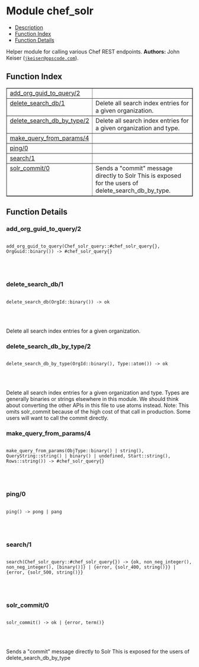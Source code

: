 

# Module chef_solr #
* [Description](#description)
* [Function Index](#index)
* [Function Details](#functions)


Helper module for calling various Chef REST endpoints.
__Authors:__ John Keiser ([`jkeiser@opscode.com`](mailto:jkeiser@opscode.com)).
<a name="index"></a>

## Function Index ##


<table width="100%" border="1" cellspacing="0" cellpadding="2" summary="function index"><tr><td valign="top"><a href="#add_org_guid_to_query-2">add_org_guid_to_query/2</a></td><td></td></tr><tr><td valign="top"><a href="#delete_search_db-1">delete_search_db/1</a></td><td>Delete all search index entries for a given organization.</td></tr><tr><td valign="top"><a href="#delete_search_db_by_type-2">delete_search_db_by_type/2</a></td><td>Delete all search index entries for a given
organization and type.</td></tr><tr><td valign="top"><a href="#make_query_from_params-4">make_query_from_params/4</a></td><td></td></tr><tr><td valign="top"><a href="#ping-0">ping/0</a></td><td></td></tr><tr><td valign="top"><a href="#search-1">search/1</a></td><td></td></tr><tr><td valign="top"><a href="#solr_commit-0">solr_commit/0</a></td><td>Sends a "commit" message directly to Solr
This is exposed for the users of delete_search_db_by_type.</td></tr></table>


<a name="functions"></a>

## Function Details ##

<a name="add_org_guid_to_query-2"></a>

### add_org_guid_to_query/2 ###


<pre><code>
add_org_guid_to_query(Chef_solr_query::#chef_solr_query{}, OrgGuid::binary()) -&gt; #chef_solr_query{}
</code></pre>

<br></br>



<a name="delete_search_db-1"></a>

### delete_search_db/1 ###


<pre><code>
delete_search_db(OrgId::binary()) -&gt; ok
</code></pre>

<br></br>


Delete all search index entries for a given organization.
<a name="delete_search_db_by_type-2"></a>

### delete_search_db_by_type/2 ###


<pre><code>
delete_search_db_by_type(OrgId::binary(), Type::atom()) -&gt; ok
</code></pre>

<br></br>


Delete all search index entries for a given
organization and type.  Types are generally binaries or strings elsewhere in this
module. We should think about converting the other APIs in this file to use atoms
instead.
Note: This omits solr_commit because of the high cost of that call in production.
Some users will want to call the commit directly.
<a name="make_query_from_params-4"></a>

### make_query_from_params/4 ###


<pre><code>
make_query_from_params(ObjType::binary() | string(), QueryString::string() | binary() | undefined, Start::string(), Rows::string()) -&gt; #chef_solr_query{}
</code></pre>

<br></br>



<a name="ping-0"></a>

### ping/0 ###


<pre><code>
ping() -&gt; pong | pang
</code></pre>

<br></br>



<a name="search-1"></a>

### search/1 ###


<pre><code>
search(Chef_solr_query::#chef_solr_query{}) -&gt; {ok, non_neg_integer(), non_neg_integer(), [binary()]} | {error, {solr_400, string()}} | {error, {solr_500, string()}}
</code></pre>

<br></br>



<a name="solr_commit-0"></a>

### solr_commit/0 ###


<pre><code>
solr_commit() -&gt; ok | {error, term()}
</code></pre>

<br></br>


Sends a "commit" message directly to Solr
This is exposed for the users of delete_search_db_by_type
